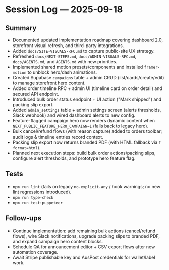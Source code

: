 # Session Log — 2025-09-18

## Summary
- Documented updated implementation roadmap covering dashboard 2.0, storefront visual refresh, and third-party integrations.
- Added `docs/SITE-VISUALS-RFC.md` to capture public-site UX strategy.
- Refreshed `docs/NEXT-STEPS.md`, `docs/ADMIN-VISUALS-RFC.md`, `docs/AGENTS.md`, and `AGENTS.md` with new priorities.
- Implemented shared motion presets/components and installed `framer-motion` to unblock hero/dash animations.
- Created Supabase `campaigns` table + admin CRUD (list/cards/create/edit) to manage storefront hero content.
- Added order timeline RPC + admin UI (timeline card on order detail) and secured API endpoint.
- Introduced bulk order status endpoint + UI action ("Mark shipped") and packing slip export.
- Added `admin_settings` table + admin settings screen (alerts thresholds, Slack webhook) and wired dashboard alerts to new config.
- Feature-flagged campaign hero now renders dynamic content when `NEXT_PUBLIC_FEATURE_HERO_CAMPAIGN=1` (falls back to legacy hero).
- Bulk cancel/refund flows (with reason capture) added to orders toolbar; audit logs & timeline entries record context.
- Packing slip export now returns branded PDF (with HTML fallback via `?format=html`).
- Planned next execution steps: build bulk order actions/packing slips, configure alert thresholds, and prototype hero feature flag.

## Tests
- `npm run lint` (fails on legacy `no-explicit-any` / hook warnings; no new lint regressions introduced).
- `npm run type-check`
- `npm run test:puppeteer`

## Follow-ups
- Continue implementation: add remaining bulk actions (cancel/refund flows), wire Slack notifications, upgrade packing slips to branded PDF, and expand campaign hero content blocks.
- Schedule QA for announcement editor + CSV export flows after new automation coverage.
- Await Stripe publishable key and AusPost credentials for wallet/label work.
